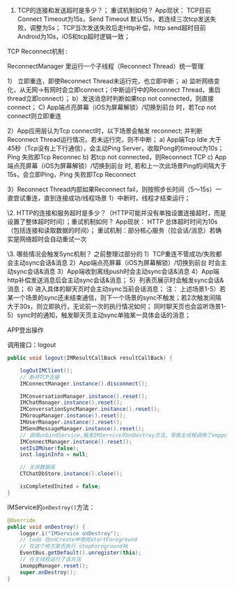 1. TCP的连接和发送超时是多少？； 重试机制如何？
   App现状：
   TCP目前Connect Timeout为15s，Send Timeout 默认15s，若连续三次tcp发送失败，调整为5s；
   TCP当次发送失败后走Http补偿，http send超时目前Android为10s，iOS和tcp超时逻辑一致；

TCP Reconnect机制 :

ReconnectManager 里运行一个子线程（Reconnect Thread）统一管理

1） 立即重连，即使Reconnect Thread未运行完，也立即中断；
a) 监听网络变化，从无网->有网时会立即connect；（中断运行中的Reconnect Thread，重启thread立即connect）；
b）发送消息时判断如果tcp not connected，则直接connect；
C) App端点亮屏幕（iOS为屏幕解锁）/切换到前台 时，若Tcp not connect则立即重连

2）App应用层认为Tcp connect时，以下场景会触发 reconnect; 并判断Reconnect Thread运行情况，若未运行完，则不中断；
a) App端Tcp Idle 大于45秒（Tcp没有上下行通信），会主动Ping Server，收取Pong的timeout为10s；Ping 失败即Tcp Reconnec
b) 若tcp not connected，则Reconnect TCP
c) App端点亮屏幕（iOS为屏幕解锁）/切换到前台 时, 若和上一次此场景Ping的间隔大于15s，会立即Ping，Ping 失败即Tcp Reconnect

3）Reconnect Thread内部如果Reconnect fail，则按照步长时间（5～15s）一直尝试重连，直到连接成功/线程场景 1）中断时，线程才结束运行；

\2. HTTP的连接和服务超时是多少？（HTTP可能并没有单独设置连接超时，而是设置了整体超时时间）；重试机制如何？
App现状：
HTTP 总体超时时间为10s （包括连接和读取数据的时间）；
重试机制：部分核心服务（拉会话/消息）若确实是网络超时会自动重试一次

\3. 哪些情况会触发Sync机制？ 之前整理过部分的
1）TCP重连不管成功/失败都会主动sync会话&消息
2）App端点亮屏幕（iOS为屏幕解锁）/切换到前台 时会主动sync会话&消息
3）App端收到离线push时会主动sync会话&消息
4）App端http补偿发送消息后会主动sync会话&消息；
5）列表页展示时会触发sync会话&消息；
6) 进入具体的聊天页时会主动sync当前会话消息；
注：
上述场景1-5）若某一个场景的sync还未结束通信，则下一个场景的sync不触发；若2次触发间隔大于30s，则立即执行，无论前一次的执行情况如何；
同时聊天页也会监听场景1-5）sync时的通知，触发聊天页主动sync单独某一具体会话的消息；



APP登出操作

调用接口：logout

```java
public void logout(IMResultCallBack resultCallBack) {

    logOutIMClient();
    // 断开TCP连接
    IMConnectManager.instance().disconnect();

    IMConversationManager.instance().reset();
    IMChatManager.instance().reset();
    IMConversationSyncManager.instance().reset();
    IMGroupManager.instance().reset();
    IMUserManager.instance().reset();
    IMSendMessageManager.instance().reset();
    // 调用unbindService,触发IMService的onDestroy方法，导致主线程调用了xmppconnection.disconnect()方法
    IMConnectManager.instance().reset();
    setIsIMUser(false);
    inst.loginInfo = null;

    // 关闭数据库
    CTChatDbStore.instance().close();

    isCompletedInited = false;
}
```

IMService的`onDestroy()`方法：

```java
@Override
public void onDestroy() {
    logger.i("IMService onDestroy");
    // todo 在onCreate中使用startForeground
    // 在这个地方是否执行 stopForeground呐
    EventBus.getDefault().unregister(this);
    // 在主线程运行了该方法
    imxmppManager.reset();
    super.onDestroy();
}
```

